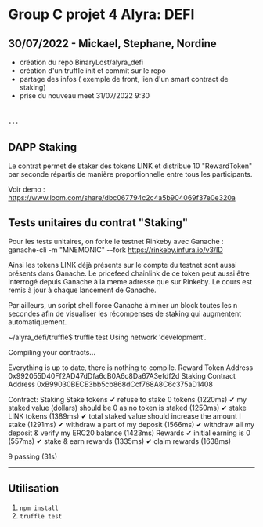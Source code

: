 # Group C projet 4 Alyra: DEFI

## 30/07/2022 - Mickael,  Stephane, Nordine

- création du repo BinaryLost/alyra_defi
- création d'un truffle init et commit sur le repo
- partage des infos ( exemple de front, lien d'un smart contract de staking)
- prise du nouveau meet 31/07/2022 9:30

## ...

## DAPP Staking

Le contrat permet de staker des tokens LINK et distribue 10 "RewardToken" par seconde répartis de manière proportionnelle entre tous les participants.

Voir demo : https://www.loom.com/share/dbc067794c2c4a5b904069f37e0e320a

## Tests unitaires du contrat "Staking"

Pour les tests unitaires, on forke le testnet Rinkeby avec Ganache :
ganache-cli -m "MNEMONIC" --fork https://rinkeby.infura.io/v3/ID

Ainsi les tokens LINK déjà présents sur le compte du testnet sont aussi présents dans Ganache. 
Le pricefeed chainlink de ce token peut aussi être interrogé depuis Ganache à la meme adresse que sur Rinkeby.
Le cours est remis à jour à chaque lancement de Ganache.

Par ailleurs, un script shell force Ganache à miner un block toutes les n secondes afin de visualiser les récompenses de staking qui augmentent automatiquement.

~/alyra_defi/truffle$ truffle test
Using network 'development'.

Compiling your contracts...

Everything is up to date, there is nothing to compile.
Reward Token Address 0x992055D40Ff2AD47dDfa6cB0A6c8Da67A3efdf2d
Staking Contract Address 0xB99030BECE3bb5cb868dCcf768A8C6c375aD1408


  Contract: Staking
    Stake tokens
      ✔ refuse to stake 0 tokens (1220ms)
      ✔ my staked value (dollars) should be 0 as no token is staked (1250ms)
      ✔ stake LINK tokens (1389ms)
      ✔ total staked value should increase the amount I stake (1291ms)
      ✔ withdraw a part of my deposit (1566ms)
      ✔ withdraw all my deposit & verify my ERC20 balance (1423ms)
    Rewards
      ✔ initial earning is 0 (557ms)
      ✔ stake & earn rewards (1335ms)
      ✔ claim rewards (1638ms)

  9 passing (31s)

___________________________________________________________________________________________________________________________________________
## Utilisation

1. `npm install`
2. `truffle test`
